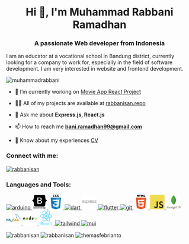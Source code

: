 <h1 align="center">Hi 👋, I'm Muhammad Rabbani Ramadhan</h1>
<h3 align="center">A passionate Web developer from Indonesia</h3>

<p>I am an educator at a vocational school in Bandung district, currently looking for a company to work for, especially in the field of software development. I am very interested in website and frontend development.</p>

<p align="left"> <img src="https://komarev.com/ghpvc/?username=rabbanisan&label=Profile%20views&color=0e75b6&style=flat" alt="muhammadrabbani" /> </p>

- 🔭 I’m currently working on [Movie App React Project](https://replit.com/@rabbanisan/react-movie-app)

- 👨‍💻 All of my projects are available at [rabbanisan.repo](https://github.com/rabbanisan?tab=repositories)

- 💬 Ask me about **Express.js, React.js**

- 📫 How to reach me **bani.ramadhan99@gmail.com**

- 📄 Know about my experiences [CV](https://drive.google.com/file/d/1P-d_ClPmx3TPz7ny0Xd2ZgLkh9-HfjDp/view?usp=share_link)

<h3 align="left">Connect with me:</h3>
<p align="left">
<a href="www.linkedin.com/in/mrabbanir" target="blank"><img align="center" src="https://raw.githubusercontent.com/rahuldkjain/github-profile-readme-generator/master/src/images/icons/Social/linked-in-alt.svg" alt="rabbanisan" height="30" width="40" /></a>
</p>

<h3 align="left">Languages and Tools:</h3>
<p align="left"> <a href="https://www.arduino.cc/" target="_blank" rel="noreferrer"> <img src="https://cdn.worldvectorlogo.com/logos/arduino-1.svg" alt="arduino" width="40" height="40"/> </a> <a href="https://getbootstrap.com" target="_blank" rel="noreferrer"> <img src="https://raw.githubusercontent.com/devicons/devicon/master/icons/bootstrap/bootstrap-plain-wordmark.svg" alt="bootstrap" width="40" height="40"/> </a> <a href="https://www.w3schools.com/css/" target="_blank" rel="noreferrer"> <img src="https://raw.githubusercontent.com/devicons/devicon/master/icons/css3/css3-original-wordmark.svg" alt="css3" width="40" height="40"/> </a> <a href="https://dart.dev" target="_blank" rel="noreferrer"> <img src="https://www.vectorlogo.zone/logos/dartlang/dartlang-icon.svg" alt="dart" width="40" height="40"/> </a> <a href="https://expressjs.com" target="_blank" rel="noreferrer"> <img src="https://raw.githubusercontent.com/devicons/devicon/master/icons/express/express-original-wordmark.svg" alt="express" width="40" height="40"/> </a> <a href="https://flutter.dev" target="_blank" rel="noreferrer"> <img src="https://www.vectorlogo.zone/logos/flutterio/flutterio-icon.svg" alt="flutter" width="40" height="40"/> </a> <a href="https://git-scm.com/" target="_blank" rel="noreferrer"> <img src="https://www.vectorlogo.zone/logos/git-scm/git-scm-icon.svg" alt="git" width="40" height="40"/> </a> <a href="https://www.w3.org/html/" target="_blank" rel="noreferrer"> <img src="https://raw.githubusercontent.com/devicons/devicon/master/icons/html5/html5-original-wordmark.svg" alt="html5" width="40" height="40"/> </a> <a href="https://developer.mozilla.org/en-US/docs/Web/JavaScript" target="_blank" rel="noreferrer"> <img src="https://raw.githubusercontent.com/devicons/devicon/master/icons/javascript/javascript-original.svg" alt="javascript" width="40" height="40"/> </a> <a href="https://www.mongodb.com/" target="_blank" rel="noreferrer"> <img src="https://raw.githubusercontent.com/devicons/devicon/master/icons/mongodb/mongodb-original-wordmark.svg" alt="mongodb" width="40" height="40"/> </a> <a href="https://www.mysql.com/" target="_blank" rel="noreferrer"> <img src="https://raw.githubusercontent.com/devicons/devicon/master/icons/mysql/mysql-original-wordmark.svg" alt="mysql" width="40" height="40"/> </a> <a href="https://nodejs.org" target="_blank" rel="noreferrer"> <img src="https://raw.githubusercontent.com/devicons/devicon/master/icons/nodejs/nodejs-original-wordmark.svg" alt="nodejs" width="40" height="40"/> </a> <a href="https://reactjs.org/" target="_blank" rel="noreferrer"> <img src="https://raw.githubusercontent.com/devicons/devicon/master/icons/react/react-original-wordmark.svg" alt="react" width="40" height="40"/> </a> <a href="https://tailwindcss.com/" target="_blank" rel="noreferrer"> <img src="https://www.vectorlogo.zone/logos/tailwindcss/tailwindcss-icon.svg" alt="tailwind" width="40" height="40"/> </a> <a href="https://mui.com/" target="_blank" rel="noreferrer"> <img src="https://avatars.githubusercontent.com/u/199277?s=200&v=4" alt="mui" width="40" height="40"/> </a></p>

<img align="center" src="https://github-readme-stats.vercel.app/api/top-langs?username=rabbanisan&show_icons=true&locale=en&layout=compact" alt="rabbanisan" />

<img align="center" src="https://github-readme-stats.vercel.app/api?username=rabbanisan&show_icons=true&locale=en" alt="rabbanisan" />

<img align="center" src="https://github-readme-streak-stats.herokuapp.com/?user=rabbanisan&" alt="themasfebrianto" />
